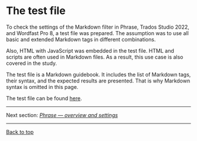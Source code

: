# The test file

To check the settings of the Markdown filter in Phrase, Trados Studio 2022, and Wordfast Pro 8, a test file was prepared. The assumption was to use all basic and extended Markdown tags in different combinations.

Also, HTML with JavaScript was embedded in the test file. HTML and scripts are often used  in Markdown files. As a result, this use case is also covered in the study.

The test file is a Markdown guidebook. It includes the list of Markdown tags, their syntax, and the expected results are presented. That is why Markdown syntax is omitted in this page.

The test file can be found [here](./resources/Markdown-in-CAT-test.md).

---

Next section: [*Phrase — overview and settings*](phrase-01-settings.md)

---

[Back to top](#the-test-file)
